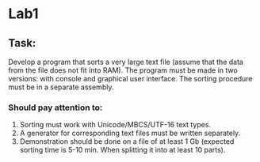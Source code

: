 # Lab1

## Task:

Develop a program that sorts a very large text file (assume that the data from the file does not fit into RAM). The program must be made in two versions: with console and graphical user interface. The sorting procedure must be in a separate assembly.

### Should pay attention to:

1. Sorting must work with Unicode/MBCS/UTF-16 text types.
2. A generator for corresponding text files must be written separately. 
3. Demonstration should be done on a file of at least 1 Gb (expected sorting time is 5-10 min. When splitting it into at least 10 parts).
